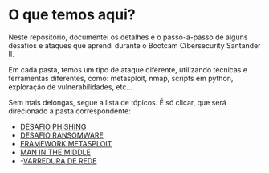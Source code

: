 # O que temos aqui?

Neste repositório, documentei os detalhes e o passo-a-passo de alguns desafios e ataques que aprendi durante o Bootcam Cibersecurity Santander II.  

Em cada pasta, temos um tipo de ataque diferente, utilizando técnicas e ferramentas diferentes, como: metasploit, nmap, scripts em python, exploração de vulnerabilidades, etc...  

Sem mais delongas, segue a lista de tópicos. É só clicar, que será direcionado a pasta correspondente:

- [DESAFIO PHISHING](./DesafioPhishing)
- [DESAFIO RANSOMWARE](./DesafioRansomware)
- [FRAMEWORK METASPLOIT](./Framework-Metasploit')
- [MAN IN THE MIDDLE](./Man-In-The-Middle)
- -[VARREDURA DE REDE](./Varredura-de-Rede)

